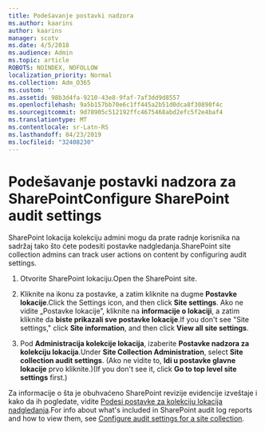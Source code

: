 ```yaml
---
title: Podešavanje postavki nadzora
ms.author: kaarins
author: kaarins
manager: scotv
ms.date: 4/5/2018
ms.audience: Admin
ms.topic: article
ROBOTS: NOINDEX, NOFOLLOW
localization_priority: Normal
ms.collection: Adm_O365
ms.custom: ''
ms.assetid: 98b3d4fa-9210-43e8-9faf-7af3dd9d8557
ms.openlocfilehash: 9a5b157bb70e6c1ff445a2b51d0dca8f30890f4c
ms.sourcegitcommit: 9d78905c512192ffc4675468abd2efc5f2e4baf4
ms.translationtype: MT
ms.contentlocale: sr-Latn-RS
ms.lasthandoff: 04/23/2019
ms.locfileid: "32408230"
---
```

# <a name="configure-sharepoint-audit-settings"></a><span data-ttu-id="f004e-102">Podešavanje postavki nadzora za SharePoint</span><span class="sxs-lookup"><span data-stu-id="f004e-102">Configure SharePoint audit settings</span></span>

<span data-ttu-id="f004e-103">SharePoint lokacija kolekciju admini mogu da prate radnje korisnika na sadržaj tako što ćete podesiti postavke nadgledanja.</span><span class="sxs-lookup"><span data-stu-id="f004e-103">SharePoint site collection admins can track user actions on content by configuring audit settings.</span></span>
  
1. <span data-ttu-id="f004e-104">Otvorite SharePoint lokaciju.</span><span class="sxs-lookup"><span data-stu-id="f004e-104">Open the SharePoint site.</span></span>
    
2. <span data-ttu-id="f004e-105">Kliknite na ikonu za postavke, a zatim kliknite na dugme **Postavke lokacije**.</span><span class="sxs-lookup"><span data-stu-id="f004e-105">Click the Settings icon, and then click **Site settings**.</span></span> <span data-ttu-id="f004e-106">Ako ne vidite „Postavke lokacije”, kliknite na **informacije o lokaciji**, a zatim kliknite da **biste prikazali sve postavke lokacije**.</span><span class="sxs-lookup"><span data-stu-id="f004e-106">If you don't see "Site settings," click **Site information**, and then click **View all site settings**.</span></span>
    
3. <span data-ttu-id="f004e-107">Pod **Administracija kolekcije lokacija**, izaberite **Postavke nadzora za kolekciju lokacija**.</span><span class="sxs-lookup"><span data-stu-id="f004e-107">Under **Site Collection Administration**, select **Site collection audit settings**.</span></span> <span data-ttu-id="f004e-108">(Ako ne vidite to, **Idi u postavke glavne lokacije** prvo kliknite.)</span><span class="sxs-lookup"><span data-stu-id="f004e-108">(If you don't see it, click **Go to top level site settings** first.)</span></span> 
    
<span data-ttu-id="f004e-109">Za informacije o šta je obuhvaćeno SharePoint revizije evidencije izveštaje i kako da ih pogledate, vidite [Podesi postavke za kolekciju lokacija nadgledanja](https://go.microsoft.com/fwlink/?linkid=404050).</span><span class="sxs-lookup"><span data-stu-id="f004e-109">For info about what's included in SharePoint audit log reports and how to view them, see [Configure audit settings for a site collection](https://go.microsoft.com/fwlink/?linkid=404050).</span></span>
  

